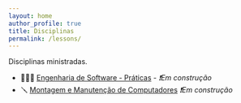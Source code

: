 ```yaml
---
layout: home
author_profile: true
title: Disciplinas
permalink: /lessons/
---
```


Disciplinas ministradas.


- 🧑🏻‍💻 [Engenharia de Software - Práticas](/lessons/softeng/) - *❗Em construção*
- 🪛 [Montagem e Manutenção de Computadores](/lessons/hardware/) *❗Em construção*

